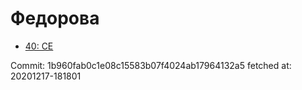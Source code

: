 # Федорова
- [40: CE](40.md)

Commit: 1b960fab0c1e08c15583b07f4024ab17964132a5
 fetched at: 20201217-181801
